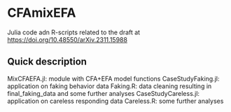 # CFAmixEFA

Julia code adn R-scripts related to the draft at https://doi.org/10.48550/arXiv.2311.15988


## Quick description
MixCFAEFA.jl: module with CFA+EFA model functions
CaseStudyFaking.jl: application on faking behavior data 
Faking.R: data cleaning resulting in final_faking_data and some further analyses
CaseStudyCareless.jl: application on careless responding data 
Careless.R: some further analyses

